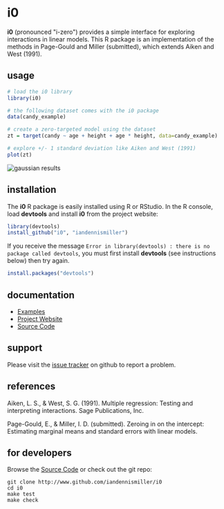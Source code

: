 # i0

**i0** (pronounced "i-zero") provides a simple interface for exploring interactions in linear models. This R package is an implementation of the methods in Page-Gould and Miller (submitted), which extends Aiken and West (1991).

## usage

```R
# load the i0 library
library(i0)

# the following dataset comes with the i0 package
data(candy_example)

# create a zero-targeted model using the dataset
zt = target(candy ~ age + height + age * height, data=candy_example)

# explore +/- 1 standard deviation like Aiken and West (1991)
plot(zt)
```

![gaussian results](http://iandennismiller.github.io/i0/gaussian_sim.png)

## installation

The **i0** R package is easily installed using R or RStudio. In the R console, load **devtools** and install **i0** from the project website:

```R
library(devtools)
install_github("i0", "iandennismiller")
```

If you receive the message `Error in library(devtools) : there is no package called devtools`, you must first install **devtools** (see instructions below) then try again.

```R
install.packages("devtools")
```

## documentation

- [Examples](https://github.com/iandennismiller/i0/wiki/Examples)
- [Project Website](http://iandennismiller.github.io/i0)
- [Source Code](https://github.com/iandennismiller/i0)

## support

Please visit the [issue tracker](https://github.com/iandennismiller/i0/issues) on github to report a problem.

## references

Aiken, L. S., & West, S. G. (1991). Multiple regression: Testing and interpreting interactions. Sage Publications, Inc.

Page-Gould, E., & Miller, I. D. (submitted). Zeroing in on the intercept: Estimating marginal means and standard errors with linear models.

## for developers

Browse the [Source Code](https://github.com/iandennismiller/i0) or check out the git repo:

    git clone http://www.github.com/iandennismiller/i0
    cd i0
    make test
    make check

